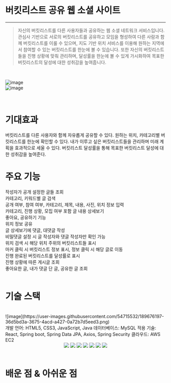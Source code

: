 
# 버킷리스트 공유 웹 소셜 사이트
--------------------
>자신의 버킷리스트를 다른 사용자들과 공유하는 웹 소셜 네트워크 서비스입니다.
>관심사 기반으로 서로의 버킷리스트를 공유하고 모임을 형성하여 다른 사람과 함께 버킷리스트를 이룰 수 있으며,
>지도 기반 위치 서비스를 이용해 원하는 지역에서 참여할 수 있는 버킷리스트를 한눈에 볼 수 있습니다.
>또한 자신의 버킷리스트들을 진행 상황에 맞춰 관리하며, 달성률을 한눈에 볼 수 있게
>가시화하여 목표한 버킷리스트의 달성에 대한 성취감을 높여줍니다.    
<br>

![image](https://user-images.githubusercontent.com/54715532/188254972-84245590-fcf5-41d3-bce9-d032fcd5486a.png)    
![image](https://user-images.githubusercontent.com/54715532/189676500-abb8b862-dcc2-4e4c-8665-5ef82d042427.png)

<br>
  
# 기대효과
버킷리스트를 다른 사용자와 함께 자유롭게 공유할 수 있다.
원하는 위치, 카테고리별 버킷리스트를 한눈에 확인할 수 있다.
내가 이루고 싶은 버킷리스트들을 관리하며 미래 계획을 효과적으로 세울 수 있다.
버킷리스트 달성률을 통해 목표한 버킷리스트 달성에 대한 성취감을 높여준다.
<br>
# 주요 기능  
작성자가 공개 설정한 글들 조회  
카테고리, 키워드별 글 검색  
공개 여부, 참여 여부, 카테고리, 제목, 내용, 사진, 위치 정보 입력  
카테고리, 진행 상황, 모집 여부 포함 글 내용 상세보기  
좋아요, 공유하기 기능  
위치 정보 공유  
글 상세보기에 댓글, 대댓글 작성  
비밀댓글 설정 시 글 작성자와 댓글 작성자만 확인 가능  
위치 검색 시 해당 위치 주위의 버킷리스트들 표시  
마커 클릭 시 버킷리스트 정보 표시, 정보 클릭 시 해당 글로 이동  
진행 완료된 버킷리스트를 달성률로 표시  
진행 상황에 따른 게시글 조회  
좋아요한 글, 내가 댓글 단 글, 공유한 글 조회  
<br>
# 기술 스택  
<br>
![image](https://user-images.githubusercontent.com/54715532/189676197-36d5bd3a-3675-4acd-a427-0a72b7d5eed3.png)
<br>
개발 언어: HTML5, CSS3, JavaScript, Java  
데이터베이스: MySQL  
적용 기술: React, Spring boot, Spring Data JPA, Axios, Spring Security  
클라우드: AWS EC2  
<br>
<div align="center">
	<img src="https://img.shields.io/badge/SpringBoot-1572B6?style=flat&logo=SpringBoot&logoColor=white" />
	<img src="https://img.shields.io/badge/React-1572B6?style=flat&logo=React&logoColor=white" />
	<img src="https://img.shields.io/badge/SpringDataJpa-1572B6?style=flat&logo=SpringDataJpa&logoColor=white" />
	<img src="https://img.shields.io/badge/MySQL-1572B6?style=flat&logo=MySQL&logoColor=white" />
	<img src="https://img.shields.io/badge/SpringSecurity-E34F26?style=flat&logo=SpringSecurity&logoColor=white" />
	<img src="https://img.shields.io/badge/Axios-1572B6?style=flat&logo=Axios&logoColor=white" />
	<img src="https://img.shields.io/badge/AWS EC2-1572B6?style=flat&logo=AWS EC2&logoColor=white" />
</div>
<br>

# 배운 점 & 아쉬운 점


